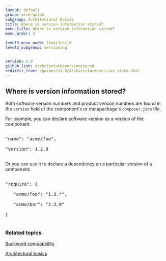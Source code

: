 ```yaml
---
layout: default
group: arch-guide
subgroup: Architectural Basics
title: Where is version information stored?
menu_title: Where is version information stored?
menu_order: 4

level3_menu_node: level3child
level3_subgroup: versioning


version: 2.0
github_link: architecture/versioning.md
redirect_from: /guides/v1.0/architecture/version_store.html
---
```


<h2 id="verpol">Where is version information stored?</h2>


Both software version numbers and product version numbers are found in the `version` field of the component's or metapackage's `composer.json` file.


For example, you can declare software version as a version of the component:

<pre>

"name": "acme/foo",

"version": 1.2.0

</pre>

Or you can use it to declare a dependency on a particular version of a component:

<pre>

"require": {

   "acme/foo": "1.2.*",

   "acme/bar": "2.2.0"

}

</pre>




<h3>Related topics</h3>
<a href="{{page.baseurl}}architecture/back-compatibility.html">Backward compatibility</a>

<a href="{{page.baseurl}}architecture/archi_perspectives/ABasics_intro.html">Architectural basics</a>
